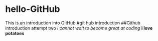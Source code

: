 # hello-GitHub
This is an introduction into GitHub
#git hub introduction
##Github introduction attempt two
*i cannot wait to become great at coding*
**i love potatoes**
